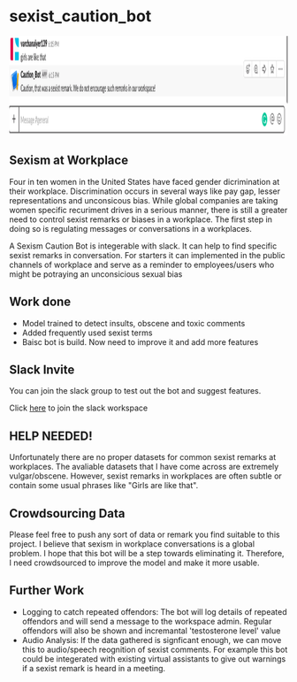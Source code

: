 # sexist_caution_bot

<p align="center">
<img src="img/slack_bot.png" width="700" height="180" />
</p>


## Sexism at Workplace
Four in ten women in the United States have faced gender dicrimination at their workplace. Discrimination occurs in several ways like pay gap, lesser representations and unconsicous bias. While global companies are taking women specific recuriment drives in a serious manner, there is still a greater need to control sexist remarks or biases in a workplace. The first step in doing so is regulating messages or conversations in a workplaces.

A Sexism Caution Bot is integerable with slack. It can help to find specific sexist remarks in conversation. For starters it can implemented in the public channels of workplace and serve as a reminder to employees/users who might be potraying an unconsicious sexual bias

## Work done
- Model trained to detect insults, obscene and toxic comments
- Added frequently used sexist terms
- Baisc bot is build. Now need to improve it and add more features

## Slack Invite

You can join the slack group to test out the bot and suggest features.

Click [here](https://join.slack.com/t/sexist-caution-bot/shared_invite/enQtNTQyNzE1MzMxODE1LTZiNDJjYWZjZWU1ZDIwOGQ1ZGY3NTE2YWUxY2RlY2NjMGIzMmRjMmFjYmJlNjkwNTc2MTU4ZTVjMjA0NGFkZWM) to join the slack workspace

## HELP NEEDED!
Unfortunately there are no proper datasets for common sexist remarks at workplaces. The avaliable datasets that I have come across are extremely vulgar/obscene. However, sexist remarks in workplaces are often subtle or contain some usual phrases like "Girls are like that".

## Crowdsourcing Data
Please feel free to push any sort of data or remark you find suitable to this project. I believe that sexism in workplace conversations is a global problem. I hope that this bot will be a step towards eliminating it. Therefore, I need crowdsourced to improve the model and make it more usable.

## Further Work
- Logging to catch repeated offendors: The bot will log details of repeated offendors and will send a message to the workspace admin. Regular offendors will also be shown and incremantal 'testosterone level' value
- Audio Analysis: If the data gathered is signficant enough, we can move this to audio/speech reognition of sexist comments. For example this bot could be integerated with existing virtual assistants to give out warnings if a sexist remark is heard in a meeting.
